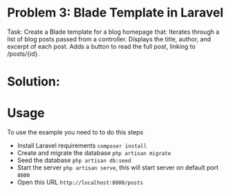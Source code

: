 # Problem 3: Blade Template in Laravel

Task: Create a Blade template for a blog homepage that: Iterates through a
list of blog posts passed from a controller. Displays the title, author, and
excerpt of each post. Adds a button to read the full post, linking to
/posts/{id}.

# Solution:



# Usage

To use the example you need to to do this steps

-   Install Laravel requirements `composer install`
-   Create and migrate the database `php artisan migrate`
-   Seed the database `php artisan db:seed`
-   Start the server `php artisan serve`, this will start server on default
    port `8000`
-   Open this URL `http://localhost:8000/posts`
```
